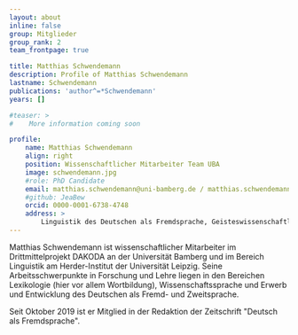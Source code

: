 ```yaml
---
layout: about
inline: false
group: Mitglieder
group_rank: 2
team_frontpage: true

title: Matthias Schwendemann
description: Profile of Matthias Schwendemann
lastname: Schwendemann
publications: 'author^=*Schwendemann'
years: []

#teaser: >
#    More information coming soon

profile:
    name: Matthias Schwendemann
    align: right
    position: Wissenschaftlicher Mitarbeiter Team UBA
    image: schwendemann.jpg
    #role: PhD Candidate
    email: matthias.schwendemann@uni-bamberg.de / matthias.schwendemann@uni-leipzig.de
    #github: JeaBew
    orcid: 0000-0001-6738-4748
    address: >
        Linguistik des Deutschen als Fremdsprache, Geisteswissenschaftliches Zentrum, Beethovenstraße 15, Raum 1007, 04107 Leipzig
---
```


Matthias Schwendemann ist wissenschaftlicher Mitarbeiter im Drittmittelprojekt DAKODA an der Universität Bamberg und im Bereich Linguistik am Herder-Institut der Universität Leipzig. Seine Arbeitsschwerpunkte in Forschung und Lehre liegen in den Bereichen Lexikologie (hier vor allem Wortbildung), Wissenschaftssprache und Erwerb und Entwicklung des Deutschen als Fremd- und Zweitsprache.

Seit Oktober 2019 ist er Mitglied in der Redaktion der Zeitschrift "Deutsch als Fremdsprache".
